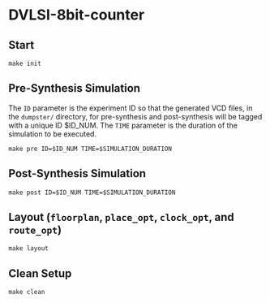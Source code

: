 # DVLSI-8bit-counter
## Start
```
make init
```
## Pre-Synthesis Simulation
The `ID` parameter is the experiment ID so that the generated VCD files, in the `dumpster/` directory, for pre-synthesis and post-synthesis will be tagged with a unique ID $ID_NUM.
The `TIME` parameter is the duration of the simulation to be executed. 
```
make pre ID=$ID_NUM TIME=$SIMULATION_DURATION
```

## Post-Synthesis Simulation
```
make post ID=$ID_NUM TIME=$SIMULATION_DURATION
```

## Layout (`floorplan`, `place_opt`, `clock_opt`, and `route_opt`)
```
make layout
```

## Clean Setup
```
make clean
```
